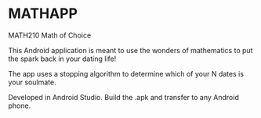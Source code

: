 # MATHAPP
MATH210 Math of Choice

This Android application is meant to use the wonders of mathematics to put the spark back in your dating life!

The app uses a stopping algorithm to determine which of your N dates is your soulmate.

Developed in Android Studio. Build the .apk and transfer to any Android phone.
